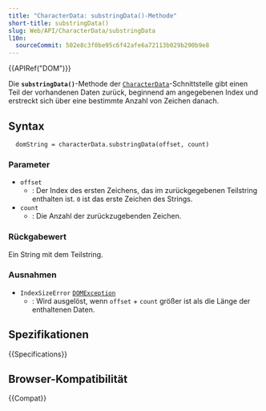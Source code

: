```yaml
---
title: "CharacterData: substringData()-Methode"
short-title: substringData()
slug: Web/API/CharacterData/substringData
l10n:
  sourceCommit: 502e8c3f0be95c6f42afe6a72113b029b290b9e8
---
```


{{APIRef("DOM")}}

Die **`substringData()`**-Methode der [`CharacterData`](/de/docs/Web/API/CharacterData)-Schnittstelle
gibt einen Teil der vorhandenen Daten zurück,
beginnend am angegebenen Index
und erstreckt sich über eine bestimmte Anzahl von Zeichen danach.

## Syntax

```js-nolint
  domString = characterData.substringData(offset, count)
```

### Parameter

- `offset`
  - : Der Index des ersten Zeichens, das im zurückgegebenen Teilstring enthalten ist.
    `0` ist das erste Zeichen des Strings.
- `count`
  - : Die Anzahl der zurückzugebenden Zeichen.

### Rückgabewert

Ein String mit dem Teilstring.

### Ausnahmen

- `IndexSizeError` [`DOMException`](/de/docs/Web/API/DOMException)
  - : Wird ausgelöst, wenn `offset` + `count` größer ist als die Länge der enthaltenen Daten.

## Spezifikationen

{{Specifications}}

## Browser-Kompatibilität

{{Compat}}
